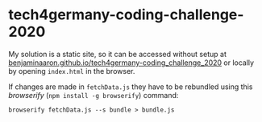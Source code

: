 # tech4germany-coding-challenge-2020
 
My solution is a static site, so it can be accessed without setup at [benjaminaaron.github.io/tech4germany-coding_challenge_2020](https://benjaminaaron.github.io/tech4germany-coding-challenge-2020/) or locally by opening `index.html` in the browser.

If changes are made in `fetchData.js` they have to be rebundled using this *browserify* (`npm install -g browserify`) command:

`browserify fetchData.js --s bundle > bundle.js`
